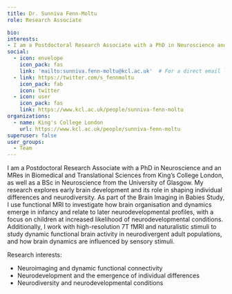 ```yaml
---
title: Dr. Sunniva Fenn-Moltu
role: Research Associate

bio:
interests:
- I am a Postdoctoral Research Associate with a PhD in Neuroscience and an MRes in Biomedical and Translational Sciences from King’s College London, as well as a BSc in Neuroscience from the University of Glasgow. My research explores early brain development and its role in shaping individual differences and neurodiversity. I also work with high-resolution 7T fMRI and naturalistic stimuli to study dynamic functional brain activity in neurodivergent adult populations, and how brain dynamics are influenced by sensory stimuli.
social:
  - icon: envelope
    icon_pack: fas
    link: 'mailto:sunniva.fenn-moltu@kcl.ac.uk'  # For a direct email link, use "mailto:test@example.org".
  - link: https://twitter.com/s_fennmoltu
    icon_pack: fab
    icon: twitter
  - icon: user
    icon_pack: fas
    link: https://www.kcl.ac.uk/people/sunniva-fenn-moltu  
organizations:
  - name: King's College London
    url: https://www.kcl.ac.uk/people/sunniva-fenn-moltu
superuser: false
user_groups:
  - Team
---
```

I am a Postdoctoral Research Associate with a PhD in Neuroscience and an MRes in Biomedical and Translational Sciences from King’s College London, as well as a BSc in Neuroscience from the University of Glasgow.
My research explores early brain development and its role in shaping individual differences and neurodiversity. As part of the Brain Imaging in Babies Study, I use functional MRI to investigate how brain organisation and dynamics emerge in infancy and relate to later neurodevelopmental profiles, with a focus on children at increased likelihood of neurodevelopmental conditions.
Additionally, I work with high-resolution 7T fMRI and naturalistic stimuli to study dynamic functional brain activity in neurodivergent adult populations, and how brain dynamics are influenced by sensory stimuli.

Research interests:
- Neuroimaging and dynamic functional connectivity
- Neurodevelopment and the emergence of individual differences
- Neurodiversity and neurodevelopmental conditions
